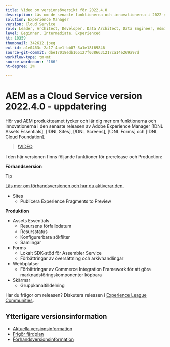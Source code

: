 ```yaml
---
title: Video om versionsöversikt för 2022.4.0
description: Läs om de senaste funktionerna och innovationerna i 2022-4-0-utgåvan av Adobe Experience Manager [!DNL Assets Essentials], [!DNL Sites], [!DNL Screens], [!DNL Forms] och [!DNL Cloud Foundation].
solution: Experience Manager
version: Cloud Service
role: Leader, Architect, Developer, Data Architect, Data Engineer, Admin, User
level: Beginner, Intermediate, Experienced
kt: 10359
thumbnail: 342612.jpeg
exl-id: a1e0463c-2a17-4ae1-bb07-3a1e18f69846
source-git-commit: dbe17018edb165127f0386631217ca14e269a97d
workflow-type: tm+mt
source-wordcount: '166'
ht-degree: 2%

---
```


# AEM as a Cloud Service version 2022.4.0 - uppdatering

Hör vad AEM produktteamet tycker och lär dig mer om funktionerna och innovationerna i den senaste releasen av Adobe Experience Manager [!DNL Assets Essentials], [!DNL Sites], [!DNL Screens], [!DNL Forms] och [!DNL Cloud Foundation].

>[!VIDEO](https://video.tv.adobe.com/v/342612/?quality=12&learn=on)

I den här versionen finns följande funktioner för prerelease och Production:

**Förhandsversion**

>[!TIP]
>
>[Läs mer om förhandsversionen och hur du aktiverar den.](https://experienceleague.adobe.com/docs/experience-manager-cloud-service/content/release-notes/prerelease.html)

* Sites
   * Publicera Experience Fragments to Preview

**Produktion**

* Assets Essentials
   * Resursens förfallodatum
   * Resursstatus
   * Konfigurerbara sökfilter
   * Samlingar
* Forms
   * Lokalt SDK-stöd för Assembler Service
   * Förbättringar av översättning och arkivhandlingar
* Webbplatser
   * Förbättringar av Commerce Integration Framework för att göra marknadsföringskomponenter köpbara
* Skärmar
   * Gruppkanaltilldelning

Har du frågor om releasen?  Diskutera releasen i [Experience League Communities](https://adobe.ly/3LO0gOo).

## Ytterligare versionsinformation

* [Aktuella versionsinformation](https://experienceleague.adobe.com/docs/experience-manager-cloud-service/content/release-notes/home.html)
* [Frigör färdplan](https://experienceleague.adobe.com/docs/experience-manager-release-information/aem-release-updates/update-releases-roadmap.html)
* [Förhandsversionsinformation](https://experienceleague.adobe.com/docs/experience-manager-cloud-service/content/release-notes/prerelease.html)
